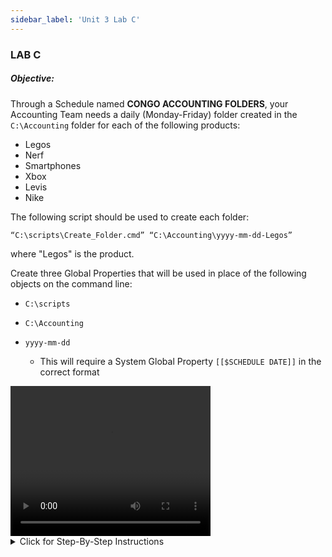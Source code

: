 ```yaml
---
sidebar_label: 'Unit 3 Lab C'
---
```


### LAB C

##### Objective:

Through a Schedule named **CONGO ACCOUNTING FOLDERS**, your Accounting Team needs a daily (Monday-Friday) folder created in the ```C:\Accounting``` folder for each of the following products:

* Legos
* Nerf
* Smartphones
* Xbox
* Levis
* Nike

The following script should be used to create each folder:

```
“C:\scripts\Create_Folder.cmd” “C:\Accounting\yyyy-mm-dd-Legos”
```
where "Legos" is the product.

Create three Global Properties that will be used in place of the following objects on the command line:

*	```C:\scripts```
*	```C:\Accounting```
*	```yyyy-mm-dd```

    *	This will require a System Global Property ```[[$SCHEDULE DATE]]``` in the correct format

<div>
<video width="320" height="240" controls>
  <source src="videobasic/U3LabC.mp4" type="video/mp4"></source>
Your browser does not support the video tag.
</video>
</div>

<details>

<summary>Click for Step-By-Step Instructions</summary>

**Lab Instructions**:  

*	Create a Schedule named **Congo Accounting Folders**  
*	**Saturdays** and **Sundays** are **non-working days**  
*	**Auto-build** the Schedule ```7``` days in advance for ```1``` day  
*	**Auto-delete** the Schedule for ```7``` days ago
*	Add **Documentation** for the Schedule  
*	Create a **Windows Job** for each of the products in the introduction   
*	Name each **Job** the same as its **product name**  
*	This Job needs to run as the ```SMATRAINING\SMAUSER``` User ID  
*	This Job needs to run on the **SMATRAINING** machine  
*	Use the following **command line** replacing the three objects specified above with **Global Properties**:   

```
“C:\scripts\Create_Folder.cmd” “C:\Accounting\yyyy-mm-dd-Legos”
```  

:::note
Remember that each Job is assigned to a product and the folder name must match the product
:::

*	The Job must run **Monday-Friday**
*	The Jobs must be **Tagged** according to the product line (**Toys**,**Electronics**, and **Clothing**)
*	The Jobs must run in the following order with each Job requiring the Job before it:
    *	Legos
    *	Nerf
    *	Smartphones
    *	Xbox
    *	Levis
    *	Nike
*	Build the Schedule for today and tomorrow (Released)
*	Use Solution Manager Operations View to check if the Jobs complete ok
*	After all Jobs are finished, check that **all** folders were created

</details>